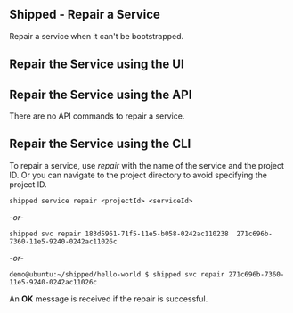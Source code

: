 ## Shipped - Repair a Service

Repair a service when it can't be bootstrapped.





## Repair the Service using the UI






## Repair the Service using the API

There are no API commands to repair a service.



## Repair the Service using the CLI

To repair a service, use *repair* with the name of the service and the project ID. Or you can navigate to the project directory to avoid specifying the project ID.


	shipped service repair <projectId> <serviceId>

*-or-*

	shipped svc repair 183d5961-71f5-11e5-b058-0242ac110238  271c696b-7360-11e5-9240-0242ac11026c

*-or-*   

	demo@ubuntu:~/shipped/hello-world $ shipped svc repair 271c696b-7360-11e5-9240-0242ac11026c

An **OK** message is received if the repair is successful.

